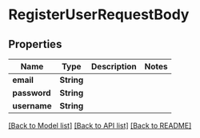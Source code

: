 # RegisterUserRequestBody

## Properties
Name | Type | Description | Notes
------------ | ------------- | ------------- | -------------
**email** | **String** |  | 
**password** | **String** |  | 
**username** | **String** |  | 

[[Back to Model list]](../README.md#documentation-for-models) [[Back to API list]](../README.md#documentation-for-api-endpoints) [[Back to README]](../README.md)


